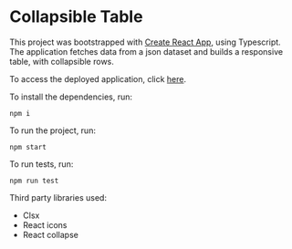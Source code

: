 # Collapsible Table

This project was bootstrapped with [Create React App](https://github.com/facebook/create-react-app), using Typescript. The application fetches data from a json dataset and builds a responsive table, with collapsible rows.

To access the deployed application, click [here](https://collapsible-table.netlify.app/).

To install the dependencies, run:

`npm i`

To run the project, run:

`npm start`

To run tests, run:

`npm run test`

Third party libraries used:

- Clsx
- React icons
- React collapse
